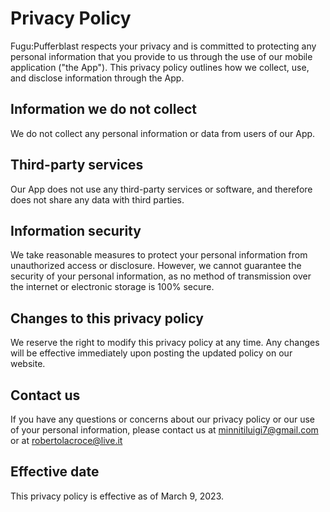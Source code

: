 # Privacy Policy

Fugu:Pufferblast respects your privacy and is committed to protecting any personal information that you provide to us through the use of our mobile application ("the App"). This privacy policy outlines how we collect, use, and disclose information through the App.

## Information we do not collect

We do not collect any personal information or data from users of our App.

## Third-party services

Our App does not use any third-party services or software, and therefore does not share any data with third parties.

## Information security

We take reasonable measures to protect your personal information from unauthorized access or disclosure. However, we cannot guarantee the security of your personal information, as no method of transmission over the internet or electronic storage is 100% secure.

## Changes to this privacy policy

We reserve the right to modify this privacy policy at any time. Any changes will be effective immediately upon posting the updated policy on our website.

## Contact us

If you have any questions or concerns about our privacy policy or our use of your personal information, please contact us at minnitiluigi7@gmail.com or at robertolacroce@live.it

## Effective date

This privacy policy is effective as of March 9, 2023.
